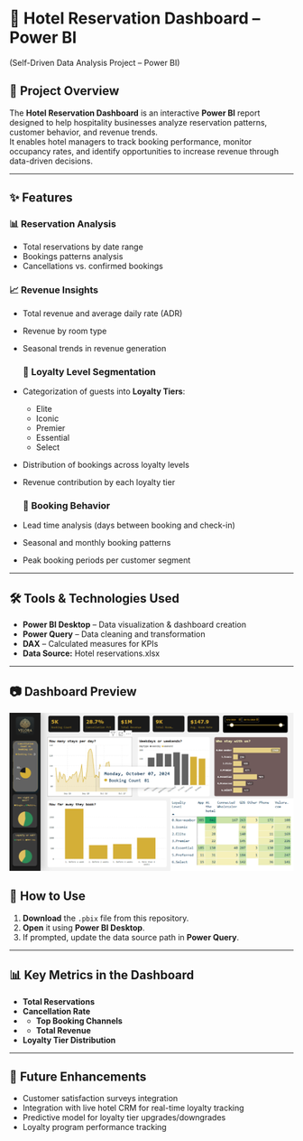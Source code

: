 # 🏨 Hotel Reservation Dashboard – Power BI
(Self-Driven Data Analysis Project – Power BI)

## 📄 Project Overview
The **Hotel Reservation Dashboard** is an interactive **Power BI** report designed to help hospitality businesses analyze reservation patterns, customer behavior, and revenue trends.  
It enables hotel managers to track booking performance, monitor occupancy rates, and identify opportunities to increase revenue through data-driven decisions.

---
## ✨ Features

### 📊 Reservation Analysis
- Total reservations by date range
- Bookings patterns analysis
- Cancellations vs. confirmed bookings
  
### 📈 Revenue Insights
- Total revenue and average daily rate (ADR)
- Revenue by room type
- Seasonal trends in revenue generation

  ### 👥 Loyalty Level Segmentation
- Categorization of guests into **Loyalty Tiers**:
  - Elite
  - Iconic
  - Premier
  - Essential
  - Select
- Distribution of bookings across loyalty levels
- Revenue contribution by each loyalty tier

  ### 📅 Booking Behavior
- Lead time analysis (days between booking and check-in)
- Seasonal and monthly booking patterns
- Peak booking periods per customer segment
---

  ## 🛠 Tools & Technologies Used
- **Power BI Desktop** – Data visualization & dashboard creation
- **Power Query** – Data cleaning and transformation
- **DAX** – Calculated measures for KPIs
- **Data Source:** Hotel reservations.xlsx

---

## 📷 Dashboard Preview
![Reservation Overview]( https://github.com/MGHirushiThilakna/Hotel-Reservation-Data-Dashboard/blob/main/Screenshots/Screenshot-Hotel%20reservation.png )

## 🚀 How to Use
1. **Download** the `.pbix` file from this repository.
2. **Open** it using **Power BI Desktop**.
3. If prompted, update the data source path in **Power Query**.
---
## 📊 Key Metrics in the Dashboard
- **Total Reservations**
- **Cancellation Rate**
- - **Top Booking Channels**
- - **Total Revenue**
- **Loyalty Tier Distribution**
---

## 🔮 Future Enhancements
- Customer satisfaction surveys integration
- Integration with live hotel CRM for real-time loyalty tracking
- Predictive model for loyalty tier upgrades/downgrades
- Loyalty program performance tracking
